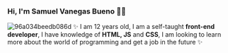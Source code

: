 ### Hi, I'm Samuel Vanegas Bueno 👨‍💻
![96a034beedb086d](https://github.com/Sam3810/Sam3810/assets/118696492/cbec3f81-3eba-4907-a359-07a32436b32a)
✨ I am 12 years old, I am a self-taught **front-end developer**, I have knowledge of **HTML, JS** and **CSS**, I am looking to learn more about the world of programming and get a job in the future ✨
